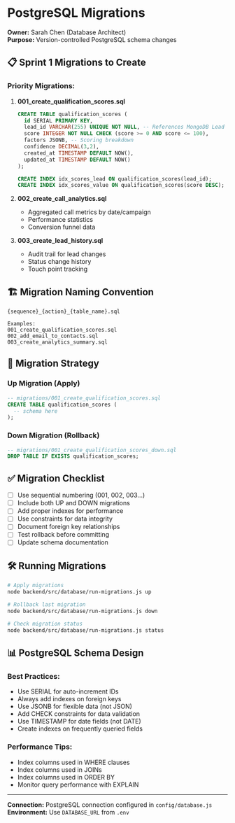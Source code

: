 # PostgreSQL Migrations

**Owner:** Sarah Chen (Database Architect)  
**Purpose:** Version-controlled PostgreSQL schema changes

## 📋 Sprint 1 Migrations to Create

### Priority Migrations:

1. **001_create_qualification_scores.sql**
   ```sql
   CREATE TABLE qualification_scores (
     id SERIAL PRIMARY KEY,
     lead_id VARCHAR(255) UNIQUE NOT NULL, -- References MongoDB Lead
     score INTEGER NOT NULL CHECK (score >= 0 AND score <= 100),
     factors JSONB, -- Scoring breakdown
     confidence DECIMAL(3,2),
     created_at TIMESTAMP DEFAULT NOW(),
     updated_at TIMESTAMP DEFAULT NOW()
   );
   
   CREATE INDEX idx_scores_lead ON qualification_scores(lead_id);
   CREATE INDEX idx_scores_value ON qualification_scores(score DESC);
   ```

2. **002_create_call_analytics.sql**
   - Aggregated call metrics by date/campaign
   - Performance statistics
   - Conversion funnel data

3. **003_create_lead_history.sql**
   - Audit trail for lead changes
   - Status change history
   - Touch point tracking

## 🏗️ Migration Naming Convention

```
{sequence}_{action}_{table_name}.sql

Examples:
001_create_qualification_scores.sql
002_add_email_to_contacts.sql
003_create_analytics_summary.sql
```

## 🔄 Migration Strategy

### Up Migration (Apply)
```sql
-- migrations/001_create_qualification_scores.sql
CREATE TABLE qualification_scores (
  -- schema here
);
```

### Down Migration (Rollback)
```sql
-- migrations/001_create_qualification_scores_down.sql
DROP TABLE IF EXISTS qualification_scores;
```

## ✅ Migration Checklist

- [ ] Use sequential numbering (001, 002, 003...)
- [ ] Include both UP and DOWN migrations
- [ ] Add proper indexes for performance
- [ ] Use constraints for data integrity
- [ ] Document foreign key relationships
- [ ] Test rollback before committing
- [ ] Update schema documentation

## 🛠️ Running Migrations

```bash
# Apply migrations
node backend/src/database/run-migrations.js up

# Rollback last migration
node backend/src/database/run-migrations.js down

# Check migration status
node backend/src/database/run-migrations.js status
```

## 📊 PostgreSQL Schema Design

### Best Practices:
- Use SERIAL for auto-increment IDs
- Always add indexes on foreign keys
- Use JSONB for flexible data (not JSON)
- Add CHECK constraints for data validation
- Use TIMESTAMP for date fields (not DATE)
- Create indexes on frequently queried fields

### Performance Tips:
- Index columns used in WHERE clauses
- Index columns used in JOINs
- Index columns used in ORDER BY
- Monitor query performance with EXPLAIN

---
**Connection:** PostgreSQL connection configured in `config/database.js`  
**Environment:** Use `DATABASE_URL` from `.env`